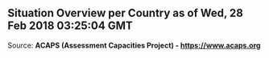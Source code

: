 ## Situation Overview per Country as of Wed, 28 Feb 2018 03:25:04 GMT

Source: **ACAPS (Assessment Capacities Project) - https://www.acaps.org**